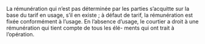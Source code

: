 La rémunération qui n’est pas déterminée par les parties s’acquitte sur la base du
tarif en usage, s’il en existe ; à défaut de tarif, la rémunération est fixée conformément à
l’usage.
En l’absence d’usage, le courtier a droit à une rémunération qui tient compte de tous les élé-
ments qui ont trait à l’opération.